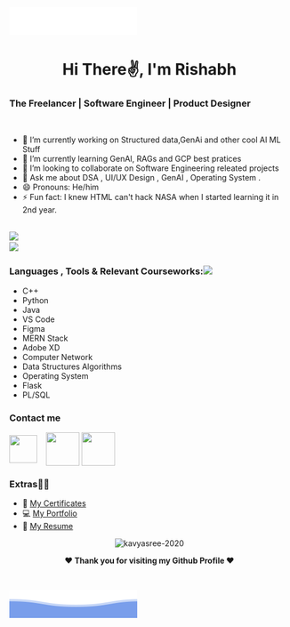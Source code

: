 ![head](bottom_tail.svg)
<h1 align=center> Hi There✌, I'm  Rishabh </h1>

### The Freelancer | Software Engineer | Product Designer
<br>

- 🔭 I’m currently working on Structured data,GenAi and other cool AI ML Stuff 
- 🌱 I’m currently learning GenAI, RAGs and GCP best pratices 
- 👯 I’m looking to collaborate on Software Engineering releated projects
- 💬 Ask me about DSA , UI/UX Design , GenAI , Operating System .
- 😄 Pronouns: He/him
- ⚡ Fun fact: I knew HTML can't hack NASA  when I started learning it in 2nd year.

<br>

<img src="https://github-readme-stats.vercel.app/api?username=sahil0029&show_icons=true&theme=radical&hide_border=true" />

<br>

<img src="https://github-readme-streak-stats.herokuapp.com/?user=sahil0029&show_icons=true&theme=dark&hide_border=true&stroke=ffffff&background=121212" />

<br>


<!---### Organizations 🏢

- Campus Ambassdor at [Colleduniya Web Pvt. Ltd.](https://collegedunia.com/)-->

<!--- ### Experience ⚓ 

- Project lead and Machine Learning Developer Intern [@Technocolabs](https://github.com/Technocolabs100)-->

### Languages , Tools & Relevant Courseworks:<img src="https://camo.githubusercontent.com/40dff491d4e8123af55298ef908faedb66c463e5/68747470733a2f2f6d656469612e67697068792e636f6d2f6d656469612f57556c706c634d704f43456d5447427442572f67697068792e676966" width="39px">


- C++
- Python
- Java
- VS Code
- Figma
- MERN Stack
- Adobe XD
- Computer Network
- Data Structures Algorithms
- Operating System
- Flask 
- PL/SQL

### Contact me

<p align="left">
   <a href="mailto:imrishabh82@gmail.com"><img align="center" src="https://img.icons8.com/fluent/48/000000/gmail.png"  height="50" width="50" /></a> &nbsp;&nbsp;
  <a href="https://www.linkedin.com/in/rishabhsinghsahil/" target="_blank"><img align="center" src="https://img.icons8.com/color/48/000000/linkedin.png"  height="60" width="60" /></a> 
  <a href="https://www.instagram.com/frankie_sahil_/"><img align="center" src="https://img.icons8.com/fluent/48/000000/instagram-new.png"  height="60" width="60" /></a> &nbsp;&nbsp;

</p>

### Extras🎈🎈
- 📄 [My Certificates](https://drive.google.com/drive/folders/1TXrJTxIxCF9sSl-ZOKvPkQ7FTEVp3_L_?usp=sharing)
- 💻 [My Portfolio](https://linktr.ee/aden0029)
- 📜 [My Resume](https://drive.google.com/file/d/1SRvD3F8uw0Zy92kccJ0dnGB8Jr1wiRRU/view?usp=sharing)

<p align="center"> <img src="https://komarev.com/ghpvc/?username=Rahulraj31&label=Profile%20views&color=0e75b6&style=flat" alt="kavyasree-2020" /> </p>

<p align="center" styles="font-size: 100px"> 
   <b>❤️ Thank you for visiting my Github Profile ❤️</b>
</p>
<br>

![tail](bottom_header.svg)
